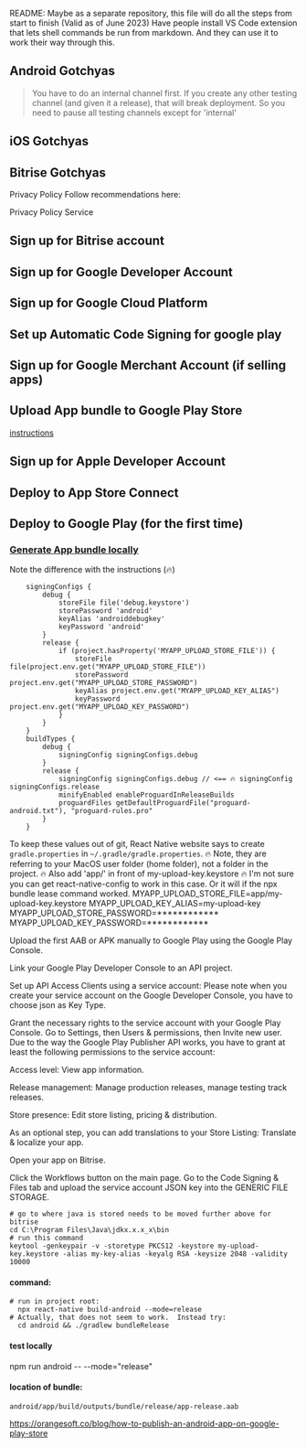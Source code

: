 
README:
Maybe as a separate repository, this file will do all the steps from start to finish (Valid as of June 2023)
Have people install VS Code extension that lets shell commands be run from markdown.  And they can use it to work their way through this.


##  Android Gotchyas
> You have to do an internal channel first.
> If you create any other testing channel (and given it a release), that will break deployment.  So you need to pause all testing channels except for 'internal'
>

##  iOS Gotchyas

##  Bitrise Gotchyas

Privacy Policy
Follow recommendations here:

Privacy Policy Service

## Sign up for Bitrise account

## Sign up for Google Developer Account

## Sign up for Google Cloud Platform

## Set up Automatic Code Signing for google play

## Sign up for Google Merchant Account (if selling apps)

## Upload App bundle to Google Play Store
[instructions](https://reactnative.dev/docs/signed-apk-android)

## Sign up for Apple Developer Account

## Deploy to App Store Connect

## Deploy to Google Play (for the first time)
### [Generate App bundle locally](https://reactnative.dev/docs/signed-apk-android)
Note the difference with the instructions (🔥)
```Gradle
    signingConfigs {
        debug {
            storeFile file('debug.keystore')
            storePassword 'android'
            keyAlias 'androiddebugkey'
            keyPassword 'android'
        }
        release {
            if (project.hasProperty('MYAPP_UPLOAD_STORE_FILE')) {
                storeFile file(project.env.get("MYAPP_UPLOAD_STORE_FILE"))
                storePassword project.env.get("MYAPP_UPLOAD_STORE_PASSWORD")
                keyAlias project.env.get("MYAPP_UPLOAD_KEY_ALIAS")
                keyPassword project.env.get("MYAPP_UPLOAD_KEY_PASSWORD")
            }
        }
    }
    buildTypes {
        debug {
            signingConfig signingConfigs.debug
        }
        release {
            signingConfig signingConfigs.debug // <== 🔥 signingConfig signingConfigs.release
            minifyEnabled enableProguardInReleaseBuilds
            proguardFiles getDefaultProguardFile("proguard-android.txt"), "proguard-rules.pro"
        }
    }

```
To keep these values out of git, React Native website says to create `gradle.properties` in `~/.gradle/gradle.properties`.
🔥 Note, they are referring to your MacOS user folder (home folder), not a folder in the project.
🔥 Also add 'app/' in front of my-upload-key.keystore
🔥 I'm not sure you can get react-native-config to work in this case. Or it will if the npx bundle lease command worked.
MYAPP_UPLOAD_STORE_FILE=app/my-upload-key.keystore
MYAPP_UPLOAD_KEY_ALIAS=my-upload-key
MYAPP_UPLOAD_STORE_PASSWORD=************
MYAPP_UPLOAD_KEY_PASSWORD=************

Upload the first AAB or APK manually to Google Play using the Google Play Console.

Link your Google Play Developer Console to an API project.

Set up API Access Clients using a service account: Please note when you create your service account on the Google Developer Console, you have to choose json as Key Type.

Grant the necessary rights to the service account with your Google Play Console. Go to Settings, then Users & permissions, then Invite new user. Due to the way the Google Play Publisher API works, you have to grant at least the following permissions to the service account:

Access level: View app information.

Release management: Manage production releases, manage testing track releases.

Store presence: Edit store listing, pricing & distribution.

As an optional step, you can add translations to your Store Listing: Translate & localize your app.

Open your app on Bitrise.

Click the Workflows button on the main page.
Go to the Code Signing & Files tab and upload the service account JSON key into the GENERIC FILE STORAGE.


```shell
# go to where java is stored needs to be moved further above for bitrise
cd C:\Program Files\Java\jdkx.x.x_x\bin
# run this command
keytool -genkeypair -v -storetype PKCS12 -keystore my-upload-key.keystore -alias my-key-alias -keyalg RSA -keysize 2048 -validity 10000

```
#### command:
```shell
# run in project root:
  npx react-native build-android --mode=release
# Actually, that does not seem to work.  Instead try:
  cd android && ./gradlew bundleRelease
```
#### test locally
  npm run android -- --mode="release"

#### location of bundle:
  `android/app/build/outputs/bundle/release/app-release.aab`


https://orangesoft.co/blog/how-to-publish-an-android-app-on-google-play-store